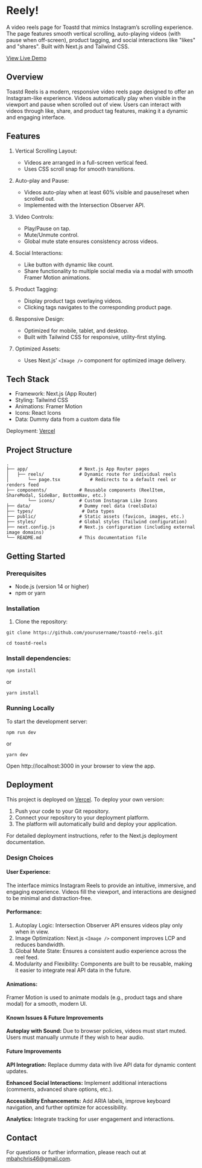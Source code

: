 # Reely!

A video reels page for Toastd that mimics Instagram’s scrolling experience. The page features smooth vertical scrolling, auto-playing videos (with pause when off-screen), product tagging, and social interactions like "likes" and "shares". Built with Next.js and Tailwind CSS.

[View Live Demo](https://reely-eight.vercel.app/reels)

## Overview

Toastd Reels is a modern, responsive video reels page designed to offer an Instagram-like experience. Videos automatically play when visible in the viewport and pause when scrolled out of view. Users can interact with videos through like, share, and product tag features, making it a dynamic and engaging interface.

## Features
1. Vertical Scrolling Layout:

    * Videos are arranged in a full-screen vertical feed.
    * Uses CSS scroll snap for smooth transitions.

2. Auto-play and Pause:

    * Videos auto-play when at least 60% visible and pause/reset when scrolled out.
    * Implemented with the Intersection Observer API.

3. Video Controls:

    * Play/Pause on tap.
    * Mute/Unmute control.
    * Global mute state ensures consistency across videos.

4. Social Interactions:

    * Like button with dynamic like count.
    * Share functionality to multiple social media via a modal with smooth Framer Motion animations.

5. Product Tagging:

    * Display product tags overlaying videos.
    * Clicking tags navigates to the corresponding product page.

6. Responsive Design:

    * Optimized for mobile, tablet, and desktop.
    * Built with Tailwind CSS for responsive, utility-first styling.

7. Optimized Assets:

    * Uses Next.js’ `<Image />` component for optimized image delivery.

## Tech Stack
* Framework: Next.js (App Router)
* Styling: Tailwind CSS
* Animations: Framer Motion
* Icons: React Icons
* Data: Dummy data from a custom data file

Deployment: [Vercel](https://reely-eight.vercel.app/reels)

## Project Structure

```
.
├── app/                   # Next.js App Router pages
│   ├── reels/             # Dynamic route for individual reels
│       └── page.tsx           # Redirects to a default reel or renders feed
├── components/            # Reusable components (ReelItem, ShareModal, SideBar, BottomNav, etc.)
        └── icons/         # Custom Instagram Like Icons 
├── data/                  # Dummy reel data (reelsData)
├── types/                  # Data types
├── public/                # Static assets (favicon, images, etc.)
├── styles/                # Global styles (Tailwind configuration)
├── next.config.js         # Next.js configuration (including external image domains)
└── README.md              # This documentation file
```

## Getting Started

### Prerequisites
* Node.js (version 14 or higher)
* npm or yarn

### Installation
1. Clone the repository:

```
git clone https://github.com/yourusername/toastd-reels.git

cd toastd-reels
```
### Install dependencies:

```
npm install
```
or

```
yarn install
```

### Running Locally
To start the development server:

```
npm run dev
```
or

```
yarn dev
```

Open http://localhost:3000 in your browser to view the app.

## Deployment
This project is deployed on [Vercel](https://vercel.com). To deploy your own version:

1. Push your code to your Git repository.
2. Connect your repository to your deployment platform.
3. The platform will automatically build and deploy your application.

For detailed deployment instructions, refer to the Next.js deployment documentation.

### Design Choices
#### User Experience:
The interface mimics Instagram Reels to provide an intuitive, immersive, and engaging experience. Videos fill the viewport, and interactions are designed to be minimal and distraction-free.

#### Performance:

1. Autoplay Logic: Intersection Observer API ensures videos play only when in view.
2. Image Optimization: Next.js ```<Image />``` component improves LCP and reduces bandwidth.
3. Global Mute State: Ensures a consistent audio experience across the reel feed.
4. Modularity and Flexibility:
Components are built to be reusable, making it easier to integrate real API data in the future.

#### Animations:
Framer Motion is used to animate modals (e.g., product tags and share modal) for a smooth, modern UI.

#### Known Issues & Future Improvements

**Autoplay with Sound:**
Due to browser policies, videos must start muted. Users must manually unmute if they wish to hear audio.

#### Future Improvements
**API Integration:**
Replace dummy data with live API data for dynamic content updates.

**Enhanced Social Interactions:**
Implement additional interactions (comments, advanced share options, etc.).

**Accessibility Enhancements:**
Add ARIA labels, improve keyboard navigation, and further optimize for accessibility.

**Analytics:**
Integrate tracking for user engagement and interactions.

## Contact
For questions or further information, please reach out at mbahchris46@gmail.com.

